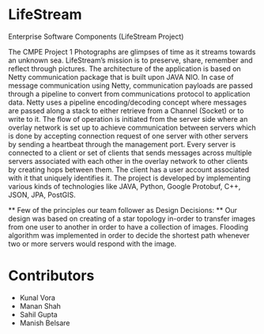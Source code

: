 LifeStream
==========

Enterprise Software Components (LifeStream Project)


The CMPE Project 1
Photographs are glimpses of time as it streams towards an unknown sea. LifeStream’s mission is to preserve, share, remember and reflect through pictures. The architecture of the application is based on Netty communication package that is built upon JAVA NIO. In case of message communication using Netty, communication payloads are passed through a pipeline to convert from communications protocol to application data. Netty uses a pipeline encoding/decoding concept where messages are passed along a stack to either retrieve from a Channel (Socket) or to write to it. The flow of operation is initiated from the server side where an overlay network is set up to achieve communication between servers which is done by accepting connection request of one server with other servers by sending a heartbeat through the management port. Every server is connected to a client or set of clients that sends messages across multiple servers associated with each other in the overlay network to other clients by creating hops between them. The client has a user account associated with it that uniquely identifies it. The project is developed by implementing various kinds of technologies like JAVA, Python, Google Protobuf, C++, JSON, JPA, PostGIS.

** Few of the principles our team follower as Design Decisions: **
Our design was based on creating of a star topology in-order to transfer images from one user to another in order to have a collection of images.
Flooding algorithm was implemented in order to decide the shortest path whenever two or more servers would respond with the image.

Contributors
============
* Kunal Vora
* Manan Shah
* Sahil Gupta
* Manish Belsare
